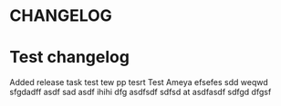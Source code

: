 # CHANGELOG

# Test changelog

Added release task
test
tew
pp tesrt
Test Ameya
efsefes
sdd
weqwd
sfgdadff
asdf
sad
asdf
ihihi
dfg
asdfsdf sdfsd
at
asdfasdf
sdfgd
dfgsf

